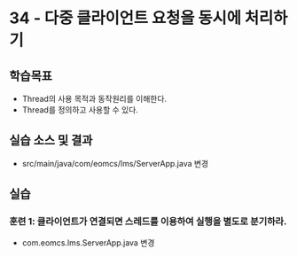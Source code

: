 # 34 - 다중 클라이언트 요청을 동시에 처리하기

## 학습목표

- Thread의 사용 목적과 동작원리를 이해한다.
- Thread를 정의하고 사용할 수 있다.
   
## 실습 소스 및 결과

- src/main/java/com/eomcs/lms/ServerApp.java 변경

## 실습

### 훈련 1: 클라이언트가 연결되면 스레드를 이용하여 실행을 별도로 분기하라.

- com.eomcs.lms.ServerApp.java 변경
